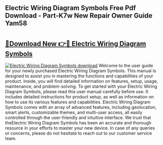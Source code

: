 ## Electric Wiring Diagram Symbols Free Pdf Download - Part-K7w New Repair Owner Guide Yam58

# <h2><a href="http://dfsaem.blite.top/?on=Electric+Wiring+Diagram+Symbols">🔗Download New 👉🔴 Electric Wiring Diagram Symbols</a></h2>

[![Electric Wiring Diagram Symbols download](https://i.imgur.com/lujVjoI.png)](http://dfsaem.blite.top/?on=Electric+Wiring+Diagram+Symbols)
Welcome to the user guide for your newly purchased Electric Wiring Diagram Symbols. This manual is designed to assist you in mastering the functions and capabilities of your product. Inside, you will find detailed information on features, setup, usage, maintenance, and problem-solving. To get started with your Electric Wiring Diagram Symbols, please read this user manual carefully before use. It includes detailed instructions for product setup, as well as information on how to use its various features and capabilities. Electric Wiring Diagram Symbols comes with an array of advanced features, including geolocation, smart alerts, customizable themes, and multi-user access, all easily controlled through the user-friendly and intuitive interface. We trust that theElectric Wiring Diagram Symbols has been an accurate and thorough resource in your efforts to master your new device. In case of any queries or concerns, please do not hesitate to reach out to our customer service team.
